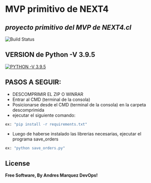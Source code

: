 # MVP primitivo de NEXT4
## _proyecto primitivo del MVP de NEXT4.cl_

![Build Status](https://travis-ci.org/joemccann/dillinger.svg?branch=master)

## VERSION de Python -V 3.9.5
[![PYTHON -V 3.9.5](https://pypi.org/static/images/logo-small.95de8436.svg)](https://www.python.org/downloads/release/python-395/)

## PASOS A SEGUIR:

- DESCOMPRIMIR EL ZIP O WINRAR
- Entrar al CMD (terminal de la consola)
- Posicionarse desde el CMD (terminal de la consola) en la carpeta descomprimida
- ejecutar el siguiente comando:
```sh
ex: "pip install -r requirements.txt"
```
- Luego de haberse instalado las librerias necesarias, ejecutar el programa save_orders
```sh
ex: "python save_orders.py"
```

## License

**Free Software, By Andres Marquez DevOps!**
